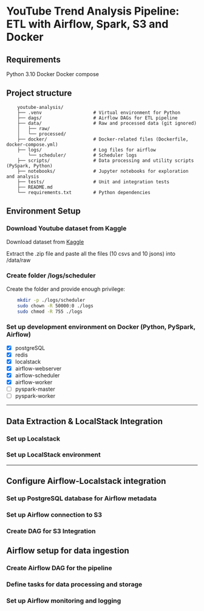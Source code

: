 # YouTube Trend Analysis Pipeline: ETL with Airflow, Spark, S3 and Docker

## Requirements

Python 3.10
Docker
Docker compose

## Project structure
```
    youtube-analysis/
    ├── .venv                   # Virtual environment for Python
    ├── dags/                   # Airflow DAGs for ETL pipeline
    ├── data/                   # Raw and processed data (git ignored)
    │   ├── raw/
    │   └── processed/
    ├── docker/                 # Docker-related files (Dockerfile, docker-compose.yml)
    ├── logs/                   # Log files for airflow
        └── scheduler/          # Scheduler logs
    ├── scripts/                # Data processing and utility scripts (PySpark, Python)
    ├── notebooks/              # Jupyter notebooks for exploration and analysis
    ├── tests/                  # Unit and integration tests
    ├── README.md
    └── requirements.txt        # Python dependencies
```

## Environment Setup

### Download Youtube dataset from Kaggle

Download dataset from [Kaggle](https://www.kaggle.com/datasets/datasnaek/youtube-new)

Extract the .zip file and paste all the files (10 csvs and 10 jsons) into /data/raw

### Create folder /logs/scheduler

Create the folder and provide enough privilege:

```bash
    mkdir -p ./logs/scheduler
    sudo chown -R 50000:0 ./logs
    sudo chmod -R 755 ./logs
```
 
### Set up development environment on Docker (Python, PySpark, Airflow)

- [x] postgreSQL
- [x] redis
- [x] localstack
- [x] airflow-webserver
- [x] airflow-scheduler
- [x] airflow-worker
- [ ] pyspark-master
- [ ] pyspark-worker

---

## Data Extraction & LocalStack Integration	

### Set up Localstack

### Set up LocalStack environment

---

## Configure Airflow-Localstack integration

### Set up PostgreSQL database for Airflow metadata

### Set up Airflow connection to S3

### Create DAG for S3 Integration

## Airflow setup for data ingestion

### Create Airflow DAG for the pipeline

### Define tasks for data processing and storage

### Set up Airflow monitoring and logging

